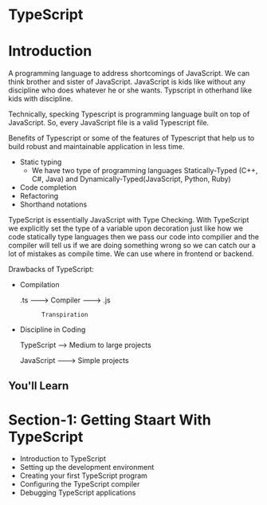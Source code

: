 # TypeScript

# Introduction

A programming language to address shortcomings of JavaScript. We can think brother and sister of JavaScript. JavaScript is kids like without any discipline  who does whatever he or she wants. Typscript in otherhand like kids with discipline. 

Technically, specking Typescript is programming language built on top of JavaScript. So, every JavaScript file is a valid Typescript file.

Benefits of Typescript or some of the features of Typescript that help us to build robust and maintainable application in less time.

- Static typing
    - We have two type of programming languages Statically-Typed (C++, C#, Java) and Dynamically-Typed(JavaScript, Python, Ruby)
- Code completion
- Refactoring
- Shorthand notations

TypeScript is essentially JavaScript with Type Checking. With TypeScript we explicitly set the type of a variable upon decoration just like how we code statically type languages then we pass our code into compilier and the compiler will tell us if we are doing something wrong so we can catch our a lot of mistakes as compile time. We can use where in frontend or backend.

Drawbacks of TypeScript:

- Compilation
    
    .ts ———> Compiler ———> .js
    
            Transpiration
    
- Discipline in Coding
    
    TypeScript ——> Medium to large projects
    
    JavaScript ———> Simple projects
    

## You'll Learn

# Section-1: Getting Staart With TypeScript

- Introduction to TypeScript
- Setting up the development environment
- Creating your first TypeScript program
- Configuring the TypeScript compiler
- Debugging TypeScript applications
